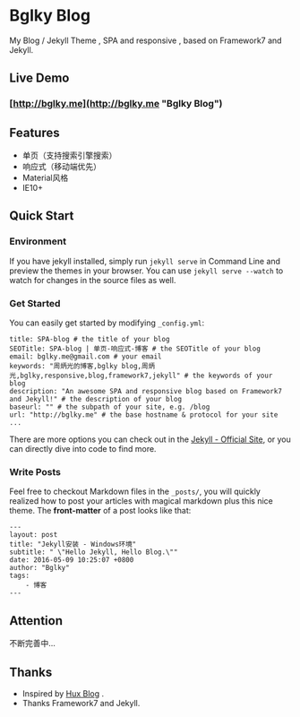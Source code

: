 # Bglky Blog
My Blog / Jekyll Theme , SPA and responsive , based on Framework7 and Jekyll.

## Live Demo
### [http://bglky.me](http://bglky.me "Bglky Blog")

## Features
- 单页（支持搜索引擎搜索）
- 响应式（移动端优先）
- Material风格
- IE10+

## Quick Start
### Environment
If you have jekyll installed, simply run `jekyll serve` in Command Line
and preview the themes in your browser. You can use `jekyll serve --watch` to watch for changes in the source files as well.
### Get Started
You can easily get started by modifying `_config.yml`:

```
title: SPA-blog # the title of your blog
SEOTitle: SPA-blog | 单页-响应式-博客 # the SEOTitle of your blog
email: bglky.me@gmail.com # your email
keywords: "周炳光的博客,bglky blog,周炳光,bglky,responsive,blog,framework7,jekyll" # the keywords of your blog
description: "An awesome SPA and responsive blog based on Framework7 and Jekyll!" # the description of your blog
baseurl: "" # the subpath of your site, e.g. /blog
url: "http://bglky.me" # the base hostname & protocol for your site
...

```

There are more options you can check out in the [Jekyll - Official Site](http://jekyllrb.com/), or you can directly dive into code to find more.

### Write Posts
Feel free to checkout Markdown files in the `_posts/`, you will quickly realized how to post your articles with magical markdown plus this nice theme.
The **front-matter** of a post looks like that:

```
---
layout: post
title: "Jekyll安装 - Windows环境"
subtitle: " \"Hello Jekyll, Hello Blog.\""
date: 2016-05-09 10:25:07 +0800
author: "Bglky"
tags:
    - 博客
---

```

## Attention
不断完善中...

## Thanks
- Inspired by [Hux Blog](https://github.com/Huxpro/huxpro.github.io "Hux Blog") .
- Thanks Framework7 and Jekyll.